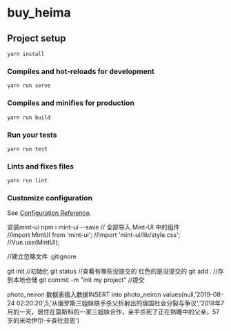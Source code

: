 # buy_heima

## Project setup
```
yarn install
```

### Compiles and hot-reloads for development
```
yarn run serve
```

### Compiles and minifies for production
```
yarn run build
```

### Run your tests
```
yarn run test
```

### Lints and fixes files
```
yarn run lint
```

### Customize configuration
See [Configuration Reference](https://cli.vuejs.org/config/).


安装mint-ui
npm i mint-ui --save
// 全部导入 Mint-UI 中的组件   
//import MintUI from 'mint-ui';
//import 'mint-ui/lib/style.css';
//Vue.use(MintUI);

//建立忽略文件
.gitignore

git init  //初始化
git status //查看有哪些没提交的  红色的是没提交的
git add .   //存到本地仓储
git commit -m "init my project"  //提交


photo_neiron 数据表插入数据INSERT into photo_neiron values(null,'2019-08-24 02:20:20',5,'从俄罗斯三姐妹联手杀父折射出的俄国社会分裂与争议','2018年7月的一天，居住在莫斯科的一家三姐妹合作，亲手杀死了正在熟睡中的父亲，57岁的米哈伊尔·卡查杜亚恩')
